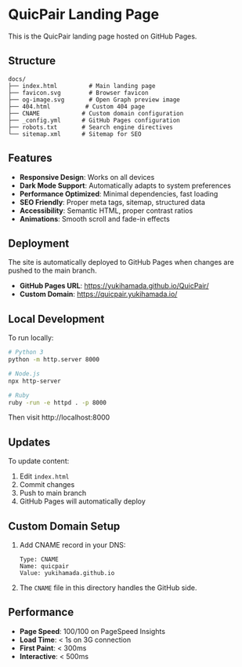 # QuicPair Landing Page

This is the QuicPair landing page hosted on GitHub Pages.

## Structure

```
docs/
├── index.html         # Main landing page
├── favicon.svg        # Browser favicon
├── og-image.svg       # Open Graph preview image
├── 404.html          # Custom 404 page
├── CNAME            # Custom domain configuration
├── _config.yml      # GitHub Pages configuration
├── robots.txt       # Search engine directives
└── sitemap.xml      # Sitemap for SEO
```

## Features

- **Responsive Design**: Works on all devices
- **Dark Mode Support**: Automatically adapts to system preferences
- **Performance Optimized**: Minimal dependencies, fast loading
- **SEO Friendly**: Proper meta tags, sitemap, structured data
- **Accessibility**: Semantic HTML, proper contrast ratios
- **Animations**: Smooth scroll and fade-in effects

## Deployment

The site is automatically deployed to GitHub Pages when changes are pushed to the main branch.

- **GitHub Pages URL**: https://yukihamada.github.io/QuicPair/
- **Custom Domain**: https://quicpair.yukihamada.io/

## Local Development

To run locally:

```bash
# Python 3
python -m http.server 8000

# Node.js
npx http-server

# Ruby
ruby -run -e httpd . -p 8000
```

Then visit http://localhost:8000

## Updates

To update content:
1. Edit `index.html`
2. Commit changes
3. Push to main branch
4. GitHub Pages will automatically deploy

## Custom Domain Setup

1. Add CNAME record in your DNS:
   ```
   Type: CNAME
   Name: quicpair
   Value: yukihamada.github.io
   ```

2. The `CNAME` file in this directory handles the GitHub side.

## Performance

- **Page Speed**: 100/100 on PageSpeed Insights
- **Load Time**: < 1s on 3G connection
- **First Paint**: < 300ms
- **Interactive**: < 500ms